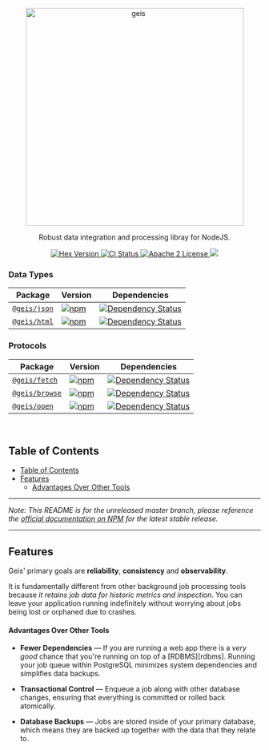 <p align="center">
  <a href="https://github.com/geislabs/geis">
    <img alt="geis" src="https://via.placeholder.com/1050x500" width="435">
  </a>
</p>

<p align="center">
  Robust data integration and processing libray for NodeJS.
</p>

<p align="center">
  <a href="https://www.npmjs.com/package/@geislabs/geis">
    <img alt="Hex Version" src="https://img.shields.io/npm/v/@geislabs/geis.svg">
  </a>
  <a href="https://github.com/geislabs/geis/actions">
    <img alt="CI Status" src="https://github.com/geislabs/geis/workflows/ci/badge.svg">
  </a>
  <a href="https://opensource.org/licenses/Apache-2.0">
    <img alt="Apache 2 License" src="https://img.shields.io/npm/l/geis">
  </a>
  <a href="https://codecov.io/gh/geislabs/geis">
    <img src="https://codecov.io/gh/geislabs/geis/branch/master/graph/badge.svg?token=CYpB9H2ah3"/>
  </a>
</p>

### Data Types

| Package | Version | Dependencies |
|--------|-------|------------|
| [`@geis/json`](/packages/geis-json) | [![npm](https://img.shields.io/npm/v/@geislabs/geis-json.svg?maxAge=3600)](https://www.npmjs.com/package/@babel/core) | [![Dependency Status](https://david-dm.org/babel/babel.svg?path=packages/babel-core)](https://david-dm.org/babel/babel?path=packages/babel-core) |
| [`@geis/html`](/packages/geis-html) | [![npm](https://img.shields.io/npm/v/@geislabs/geis-html.svg?maxAge=3600)](https://www.npmjs.com/package/@babel/parser) | [![Dependency Status](https://david-dm.org/babel/babel.svg?path=packages/babel-parser)](https://david-dm.org/babel/babel?path=packages/babel-parser) |



### Protocols

| Package | Version | Dependencies |
|--------|-------|------------|
| [`@geis/fetch`](/packages/geis-fetch) | [![npm](https://img.shields.io/npm/v/@geislabs/geis-fetch.svg?maxAge=3600)](https://www.npmjs.com/package/@babel/core) | [![Dependency Status](https://david-dm.org/babel/babel.svg?path=packages/babel-core)](https://david-dm.org/babel/babel?path=packages/babel-core) |
| [`@geis/browse`](/packages/geis-browse) | [![npm](https://img.shields.io/npm/v/@geislabs/geis-browse.svg?maxAge=3600)](https://www.npmjs.com/package/@babel/parser) | [![Dependency Status](https://david-dm.org/babel/babel.svg?path=packages/babel-parser)](https://david-dm.org/babel/babel?path=packages/babel-parser) |
| [`@geis/open`](/packages/geis-open) | [![npm](https://img.shields.io/npm/v/@geislabs/geis-open.svg?maxAge=3600)](https://www.npmjs.com/package/@babel/traverse) | [![Dependency Status](https://david-dm.org/babel/babel.svg?path=packages/babel-traverse)](https://david-dm.org/babel/babel?path=packages/babel-traverse) |

<br/>

## Table of Contents

- [Table of Contents](#table-of-contents)
- [Features](#features)
    - [Advantages Over Other Tools](#advantages-over-other-tools)

---

_Note: This README is for the unreleased master branch, please reference the
[official documentation on NPM][hexdoc] for the latest stable release._

[hexdoc]: https://hexdocs.pm/oban/Geis.html

---

## Features

Geis' primary goals are **reliability**, **consistency** and **observability**.

It is fundamentally different from other background job processing tools because
_it retains job data for historic metrics and inspection_. You can leave your
application running indefinitely without worrying about jobs being lost or
orphaned due to crashes.

#### Advantages Over Other Tools

- **Fewer Dependencies** — If you are running a web app there is a _very good_
  chance that you're running on top of a [RDBMS][rdbms]. Running your job queue
  within PostgreSQL minimizes system dependencies and simplifies data backups.

- **Transactional Control** — Enqueue a job along with other database changes,
  ensuring that everything is committed or rolled back atomically.

- **Database Backups** — Jobs are stored inside of your primary database, which
  means they are backed up together with the data that they relate to.
